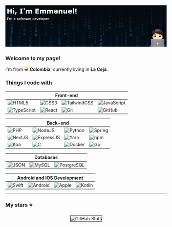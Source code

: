 <img alt="Header" src="./image.png" />
<h3>Welcome to my page!</h3>
<p>I'm from <img src="./flag-for-colombia-svgrepo-com.svg" width="13"/> <b>Colombia</b>, currently living in <b>La Ceja</b>.</p>

<h3>Things I code with</h3>

<!-- Front-end Table -->
<table cellpadding="10" cellspacing="0" width="100%">
  <thead>
    <tr>
      <th colspan="8">Front-end</th>
    </tr>
  </thead>
  <tbody>
    <tr>
      <td><img alt="HTML5" src="https://img.shields.io/badge/-HTML5-0D1117?style=flat-square&logo=html5&logoColor=f17901" style="height:100%;" /></td>
      <td><img alt="CSS3" src="https://img.shields.io/badge/-CSS3-0D1117?style=flat-square&logo=css3&logoColor=006FB4" /></td>
      <td><img alt="TailwindCSS" src="https://img.shields.io/badge/-TailwindCSS-0D1117?style=flat-square&logo=tailwindcss&logoColor=38BDF8" /></td>
      <td><img alt="JavaScript" src="https://img.shields.io/badge/-JavaScript-0D1117?style=flat-square&logo=javascript&logoColor=EFD81C" /></td>
    </tr>
    <tr>
      <td><img alt="TypeScript" src="https://img.shields.io/badge/-TypeScript-161B22?style=flat-square&logo=typescript&logoColor=0077C8" /></td>
      <td><img alt="React" src="https://img.shields.io/badge/-React-161B22?style=flat-square&logo=react&logoColor=00D8FB" /></td>
      <td><img alt="Git" src="https://img.shields.io/badge/-Git-161B22?style=flat-square&logo=git&logoColor=E85030" /></td>
      <td><img alt="GitHub" src="https://img.shields.io/badge/-github-161B22?style=flat-square&logo=github&logoColor=ffffff" /></td>
    </tr>
  </tbody>
</table>

<!-- Back-end Table -->
<table cellpadding="10" cellspacing="0">
  <thead>
    <tr>
      <th colspan="12">Back-end</th>
    </tr>
  </thead>
  <tbody>
    <tr>
      <td><img alt="PHP" src="https://img.shields.io/badge/-PHP-0D1117?style=flat-square&logo=php&logoColor=4E5B91" /></td>
      <td><img alt="NodeJS" src="https://img.shields.io/badge/-NodeJS-0D1117?style=flat-square&logo=Node.js&logoColor=88C100" /></td>
      <td><img alt="Python" src="https://img.shields.io/badge/-Python-0D1117?style=flat-square&logo=python&logoColor=7D94F5" /></td>
      <td><img alt="Spring" src="https://img.shields.io/badge/-Spring-0D1117?style=flat-square&logo=spring&logoColor=6BB03E" /></td>
    </tr>
    <tr>
      <td><img alt="NextJS" src="https://img.shields.io/badge/-NextJS-0D1117?style=flat-square&logo=Next.js&logoColor=ffffff" /></td>
      <td><img alt="ExpressJS" src="https://img.shields.io/badge/-ExpressJS-0D1117?style=flat-square&logo=express&logoColor=ffffff" /></td>
      <td><img alt="Yarn" src="https://img.shields.io/badge/-yarn-0D1117?style=flat-square&logo=yarn&logoColor=2B8CB8" /></td>
      <td><img alt="npm" src="https://img.shields.io/badge/-npm-0D1117?style=flat-square&logo=npm&logoColor=C50001" /></td>
    </tr>
    <tr>
      <td><img alt="Koa" src="https://img.shields.io/badge/-Koa-0D1117?style=flat-square&logo=koa&logoColor=ffffff" /></td>
      <td><img alt="C" src="https://img.shields.io/badge/-C-0D1117?style=flat-square&logo=c&logoColor=3D46C7" /></td>
      <td><img alt="Docker" src="https://img.shields.io/badge/-Docker-0D1117?style=flat-square&logo=docker&logoColor=2597EF" /></td>
      <td><img alt="Go" src="https://img.shields.io/badge/-Go-0D1117?style=flat-square&logo=go&logoColor=08B0D9" /></td>
    </tr>
  </tbody>
</table>

<!-- Databases Table -->
<table cellpadding="10" cellspacing="0">
  <thead>
    <tr>
      <th colspan="3">Databases</th>
    </tr>
  </thead>
  <tbody>
    <tr>
      <td><img alt="JSON" src="https://img.shields.io/badge/-JSON-0D1117?style=flat-square&logo=json&logoColor=676767" /></td>
      <td><img alt="MySQL" src="https://img.shields.io/badge/-MySql-0D1117?style=flat-square&logo=mysql&logoColor=E59208" /></td>
      <td><img alt="PostgreSQL" src="https://img.shields.io/badge/-PostgreSQL-0D1117?style=flat-square&logo=postgresql&logoColor=386595" /></td>
    </tr>
  </tbody>
</table>

<!-- Android and IOS Development Table -->
<table cellpadding="10" cellspacing="0">
  <thead>
    <tr>
      <th colspan="4">Android and IOS Development</th>
    </tr>
  </thead>
  <tbody>
    <tr>
      <td><img alt="Swift" src="https://img.shields.io/badge/-Swift-0D1117?style=flat-square&logo=swift&logoColor=F29C39" /></td>
      <td><img alt="Android" src="https://img.shields.io/badge/-Android-0D1117?style=flat-square&logo=android&logoColor=97C900" /></td>
      <td><img alt="Apple" src="https://img.shields.io/badge/-Apple-0D1117?style=flat-square&logo=apple&logoColor=ffffff" /></td>
      <td><img alt="Kotlin" src="https://img.shields.io/badge/-Kotlin-0D1117?style=flat-square&logo=kotlin&logoColor=ffffff" /></td>
    </tr>
  </tbody>
</table>

<hr>

<h3>My stars ⭐</h3>
<center>
  <img class="github-stats" style="border:none;border:1px solid #0D1117;margin:0 44px;" src="https://github-readme-stats.vercel.app/api?username=emmanueldev79&show_icons=true&bg_color=0D1117&border=none" alt="GitHub Stats">
</center>
